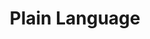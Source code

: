---
# This topic lives at
# https://digital.gov/topics/plain-language

# Topic Title
title: "Plain Language"

# description — keep it short and clear
summary: ""

# Weight
weight: 1

# For more information on managing topics,
# see https://github.com/GSA/digitalgov.gov/wiki/topics
---